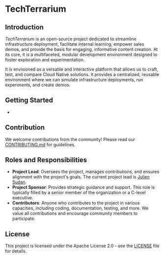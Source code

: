# TechTerrarium

## Introduction

*TechTerrarium* is an open-source project dedicated to streamline infrastructure
deployment, facilitate internal learning, empower sales demos, and provide the
basis for engaging, informative content creation. At its core, it is a
multifaceted, modular development environment designed to foster exploration and
experimentation.

It is envisioned as a versatile and interactive platform that allows us to
craft, test, and compare Cloud Native solutions. It provides a centralized,
reusable environment where we can simulate infrastructure deployments, run
experiments, and create demos.


## Getting Started

-


## Contribution

We welcome contributions from the community! Please read our
[CONTRIBUTING.md](CONTRIBUTING.md) for guidelines.


## Roles and Responsibilities

- **Project Lead**: Oversees the project, manages contributions, and ensures
alignment with the project's goals. The current project lead is [Julien
Sudan](https://github.com/ned-si).
- **Project Sponsor**: Provides strategic guidance and support. This role is
typically filled by a senior member of the organization or a C-level executive.
- **Contributors**: Anyone who contributes to the project in various capacities,
including coding, documentation, testing, and more. We value all contributions
and encourage community members to participate.


## License

This project is licensed under the Apache License 2.0 - see the
[LICENSE](LICENSE) file for details.
